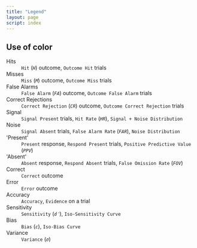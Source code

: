 ```yaml
---
title: "Legend"
layout: page
script: index
---
```


## Use of color

<dl class="sdt-legend">
  <dt class="h">Hits</dt>
  <dd>
    <code class="Hit">Hit</code>
    (<code class="Hit"><var class="math-var">H</var></code>) outcome,
    <code class="OutcomeHit">Outcome Hit</code> trials
  </dd>

  <dt class="m">Misses</dt>
  <dd>
    <code class="Miss">Miss</code>
    (<code class="Miss"><var class="math-var">M</var></code>) outcome,
    <code class="OutcomeMiss">Outcome Miss</code> trials
  </dd>

  <dt class="fa">False Alarms</dt>
  <dd>
    <code class="FalseAlarm">False Alarm</code>
    (<code class="FalseAlarm"><var class="math-var">FA</var></code>) outcome,
    <code class="OutcomeFalseAlarm">Outcome False Alarm</code> trials
  </dd>

  <dt class="cr">Correct Rejections</dt>
  <dd>
    <code class="CorrectRejection">Correct Rejection</code>
    (<code class="CorrectRejection"><var class="math-var">CR</var></code>) outcome,
    <code class="OutcomeCorrectRejection">Outcome Correct Rejection</code> trials
  </dd>

  <dt class="hr">Signal</dt>
  <dd>
    <code class="SignalPresent">Signal Present</code> trials,
    <code class="HitRate">Hit Rate</code>
    (<code class="HitRate"><var class="math-var">HR</var></code>),
    <code class="Signal+Noise">Signal + Noise Distribution</code>
  </dd>

  <dt class="far">Noise</dt>
  <dd>
    <code class="SignalAbsent">Signal Absent</code> trials,
    <code class="FalseAlarmRate">False Alarm Rate</code>
    (<code class="FalseAlarmRate"><var class="math-var">FAR</var></code>),
    <code class="NoiseDistribution">Noise Distribution</code>
  </dd>

  <dt class="present">'Present'</dt>
  <dd>
    <code class="Present">Present</code> response,
    <code class="RespondPresent">Respond Present</code> trials,
    <code class="PositivePredictiveValue">Positive Predictive Value</code>
    (<code class="PositivePredictiveValue"><var class="math-var">PPV</var></code>)
  </dd>

  <dt class="absent">'Absent'</dt>
  <dd>
    <code class="Absent">Absent</code> response,
    <code class="RespondAbsent">Respond Absent</code> trials,
    <code class="FalseOmissionRate">False Omission Rate</code>
    (<code class="FalseOmissionRate"><var class="math-var">FOV</var></code>)
  </dd>

  <dt class="correct">Correct</dt>
  <dd>
    <code class="Correct">Correct</code> outcome
  </dd>

  <dt class="error">Error</dt>
  <dd>
    <code class="Error">Error</code> outcome
  </dd>

  <dt class="acc">Accuracy</dt>
  <dd>
    <code class="Accuracy">Accuracy</code>,
    <code class="Evidence">Evidence</code> on a trial
  </dd>

  <dt class="d">Sensitivity</dt>
  <dd>
    <code class="Sensitivity">Sensitivity</code>
    (<code class="Sensitivity"><var class="math-var">d′</var></code>),
    <code class="Iso-SensitivityCurve">Iso-Sensitivity Curve</code>
  </dd>

  <dt class="c">Bias</dt>
  <dd>
    <code class="Bias">Bias</code>
    (<code class="Bias"><var class="math-var">c</var></code>),
    <code class="Iso-BiasCurve">Iso-Bias Curve</code>
  </dd>

  <dt class="s">Variance</dt>
  <dd>
    <code class="Variance">Variance</code>
    (<code class="Variance"><var class="math-var">σ</var></code>)
  </dd>

</dl>
